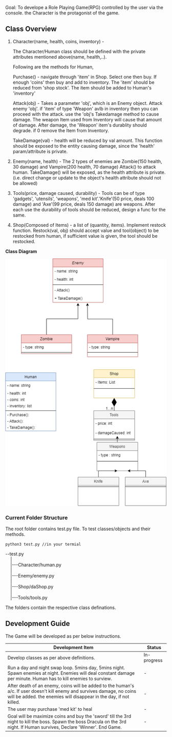 Goal: To develope a Role Playing Game(RPG) controlled by the user via the console. the Character is the protagonist of the game. 

## Class Overview

1. Character(name, health, coins, inventory) - 

   The Character/Human class should be defined with the private attributes mentioned above(name, health,..). 
   
   Following are the methods for Human,
   
   Purchase() - navigate through 'item' in Shop. Select one then buy. If enough 'coins' then buy and add to inventory. The 'item' should be reduced from 'shop stock'. The item should be added to Human's 'inventory'

   Attack(obj) - Takes a parameter 'obj', which is an Enemy object. Attack enemy 'obj'. if 'item' of type 'Weapon' avlb in inventory then you can proceed with the attack. use the 'obj's Takedamage method to cause damage. The weapon Item used from Inventory will cause that amount of damage. After damage, the 'Weapon' item's durablity should degrade. if 0 remove the Item from Inventory.

   TakeDamage(val) - health will be reduced by val amount. This function should be exposed to the entity causing damage, since the 'health' param/attribute is private.


2. Enemy(name, health) -
The 2 types of enemies are Zombie(150 health, 30 damage) and Vampire(200 health, 70 damage)
Attack() to attack human. TakeDamage() will be exposed, as the health attribute is private.(i.e. direct change or update to the object's health attribute should not be allowed)


3. Tools(price, damage caused, durability) -
  Tools can be of type 'gadgets', 'utensils', 'weapons', 'med kit'.'Knife'(50 price, deals 100 damage) and 'Axe'(99 price, deals 150 damage) are weapons. After each use the durability of tools should be reduced, design a func for the same.

4. Shop(Composed of Items) - a list of (quantity, items). Implement restock function. Restock(val, obj) should accept value and tool(object) to be restocked from human, if sufficient value is given, the tool should be restocked. 

 **Class Diagram**
  
 ![Class Diagram](/RPGClassDiagram.png "CD")

### Current Folder Structure
The root folder contains test.py file. To test classes/objects and their methods. 
```
python3 test.py //in your termial
```
 --test.py <br>
     &nbsp;&nbsp;&nbsp;&nbsp;| <br>
     &nbsp;&nbsp;&nbsp;&nbsp;|---Character/human.py <br>
     &nbsp;&nbsp;&nbsp;&nbsp;| <br>
     &nbsp;&nbsp;&nbsp;&nbsp;|---Enemy/enemy.py <br>
     &nbsp;&nbsp;&nbsp;&nbsp;| <br>
     &nbsp;&nbsp;&nbsp;&nbsp;|---Shop/daShop.py <br>
     &nbsp;&nbsp;&nbsp;&nbsp;| <br>
     &nbsp;&nbsp;&nbsp;&nbsp;|---Tools/tools.py
   
  The folders contain the respective class definations.

## Development Guide
The Game will be developed as per below instructions.

| Development Item     | Status |
| ----------- | ----------- |
| Develop classes as per above definitions.      | In-progress      |
|Run a day and night swap loop. 5mins day, 5mins night. Spawn enemies at night. Enemies will deal constant damage per minute. Human has to kill enemies to surview.  | -        |
| After death of an enemy, coins will be added to the human's a/c. If user doesn't kill enemy and survives damage, no coins will be added. the enemies will disappear in the day, if not killed. | - |
|The user may purchase 'med kit' to heal | - |
|Goal will be maximize coins and buy the 'sword' till the 3rd night to kill the boss. Spawn the boss Dracula on the 3rd night. If Human survives, Declare 'Winner'. End Game.| -|
